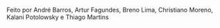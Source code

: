 Feito por André Barros, Artur Fagundes, Breno Lima, Christiano Moreno, Kalani Potolowsky e Thiago Martins
